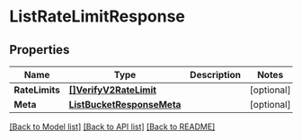 # ListRateLimitResponse

## Properties

Name | Type | Description | Notes
------------ | ------------- | ------------- | -------------
**RateLimits** | [**[]VerifyV2RateLimit**](VerifyV2RateLimit.md) |  |[optional] 
**Meta** | [**ListBucketResponseMeta**](ListBucketResponseMeta.md) |  |[optional] 

[[Back to Model list]](../README.md#documentation-for-models) [[Back to API list]](../README.md#documentation-for-api-endpoints) [[Back to README]](../README.md)


